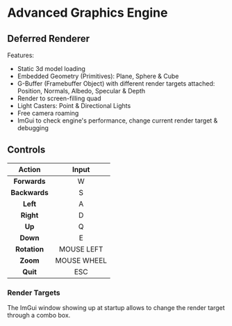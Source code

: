 # Advanced Graphics Engine

## Deferred Renderer
Features:
- Static 3d model loading
- Embedded Geometry (Primitives): Plane, Sphere & Cube
- G-Buffer (Framebuffer Object) with different render targets attached: Position, Normals, Albedo, Specular & Depth
- Render to screen-filling quad
- Light Casters: Point & Directional Lights
- Free camera roaming
- ImGui to check engine's performance, change current render target & debugging

## Controls

| Action | Input |
| :---: | :---: |
| **Forwards** | W |
| **Backwards** | S |
| **Left** | A |
| **Right** | D |
| **Up** | Q |
| **Down** | E |
| **Rotation** | MOUSE LEFT |
| **Zoom** | MOUSE WHEEL |
| **Quit** | ESC |

### Render Targets
The ImGui window showing up at startup allows to change the render target through a combo box.
